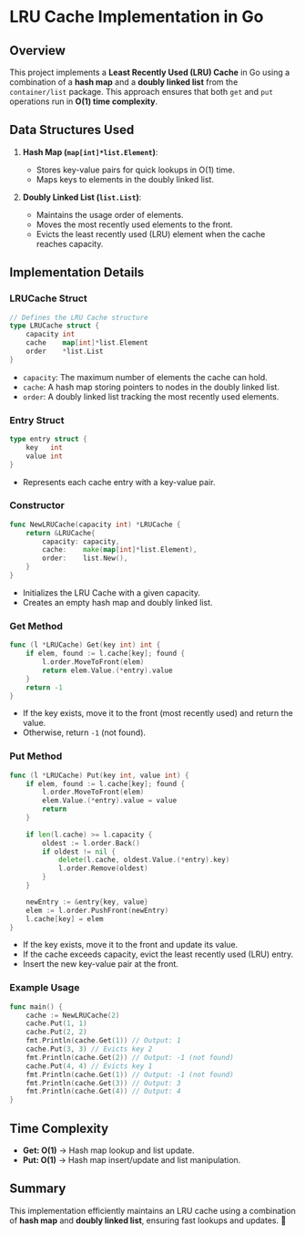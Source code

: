 # LRU Cache Implementation in Go

## Overview
This project implements a **Least Recently Used (LRU) Cache** in Go using a combination of a **hash map** and a **doubly linked list** from the `container/list` package. This approach ensures that both `get` and `put` operations run in **O(1) time complexity**.

## Data Structures Used
1. **Hash Map (`map[int]*list.Element`)**:
   - Stores key-value pairs for quick lookups in O(1) time.
   - Maps keys to elements in the doubly linked list.

2. **Doubly Linked List (`list.List`)**:
   - Maintains the usage order of elements.
   - Moves the most recently used elements to the front.
   - Evicts the least recently used (LRU) element when the cache reaches capacity.

## Implementation Details

### LRUCache Struct
```go
// Defines the LRU Cache structure
type LRUCache struct {
    capacity int
    cache    map[int]*list.Element
    order    *list.List
}
```
- `capacity`: The maximum number of elements the cache can hold.
- `cache`: A hash map storing pointers to nodes in the doubly linked list.
- `order`: A doubly linked list tracking the most recently used elements.

### Entry Struct
```go
type entry struct {
    key   int
    value int
}
```
- Represents each cache entry with a key-value pair.

### Constructor
```go
func NewLRUCache(capacity int) *LRUCache {
    return &LRUCache{
        capacity: capacity,
        cache:    make(map[int]*list.Element),
        order:    list.New(),
    }
}
```
- Initializes the LRU Cache with a given capacity.
- Creates an empty hash map and doubly linked list.

### Get Method
```go
func (l *LRUCache) Get(key int) int {
    if elem, found := l.cache[key]; found {
        l.order.MoveToFront(elem)
        return elem.Value.(*entry).value
    }
    return -1
}
```
- If the key exists, move it to the front (most recently used) and return the value.
- Otherwise, return `-1` (not found).

### Put Method
```go
func (l *LRUCache) Put(key int, value int) {
    if elem, found := l.cache[key]; found {
        l.order.MoveToFront(elem)
        elem.Value.(*entry).value = value
        return
    }
    
    if len(l.cache) >= l.capacity {
        oldest := l.order.Back()
        if oldest != nil {
            delete(l.cache, oldest.Value.(*entry).key)
            l.order.Remove(oldest)
        }
    }

    newEntry := &entry{key, value}
    elem := l.order.PushFront(newEntry)
    l.cache[key] = elem
}
```
- If the key exists, move it to the front and update its value.
- If the cache exceeds capacity, evict the least recently used (LRU) entry.
- Insert the new key-value pair at the front.

### Example Usage
```go
func main() {
    cache := NewLRUCache(2)
    cache.Put(1, 1)
    cache.Put(2, 2)
    fmt.Println(cache.Get(1)) // Output: 1
    cache.Put(3, 3) // Evicts key 2
    fmt.Println(cache.Get(2)) // Output: -1 (not found)
    cache.Put(4, 4) // Evicts key 1
    fmt.Println(cache.Get(1)) // Output: -1 (not found)
    fmt.Println(cache.Get(3)) // Output: 3
    fmt.Println(cache.Get(4)) // Output: 4
}
```

## Time Complexity
- **Get: O(1)** → Hash map lookup and list update.
- **Put: O(1)** → Hash map insert/update and list manipulation.

## Summary
This implementation efficiently maintains an LRU cache using a combination of **hash map** and **doubly linked list**, ensuring fast lookups and updates. 🚀

